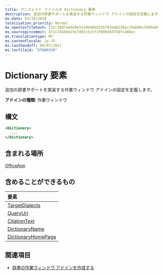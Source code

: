```yaml
---
title: マニフェスト ファイルの Dictionary 要素
description: 追加の辞書サポートを実装する作業ウィンドウ アドインの設定を定義します。
ms.date: 03/19/2019
localization_priority: Normal
ms.openlocfilehash: f22c30d7a04e9e51e99d86932b783ad0228ac19ab6bc5d09a0043a5f1046131e
ms.sourcegitcommit: 4f2c76b48d15e7d03c5c5f1f809493758fcd88ec
ms.translationtype: MT
ms.contentlocale: ja-JP
ms.lasthandoff: 08/07/2021
ms.locfileid: "57089339"
---
```

# <a name="dictionary-element"></a>Dictionary 要素

追加の辞書サポートを実装する作業ウィンドウ アドインの設定を定義します。

**アドインの種類:** 作業ウィンドウ

## <a name="syntax"></a>構文

```XML
<Dictionary>
   ...
</Dictionary>
```

## <a name="contained-in"></a>含まれる場所

[OfficeApp](officeapp.md)

## <a name="can-contain"></a>含めることができるもの

|要素|
|:-----|
|[TargetDialects](targetdialects.md)|
|[QueryUri](queryuri.md)|
|[CitationText](citationtext.md)|
|[DictionaryName](dictionaryname.md)|
|[DictionaryHomePage](dictionaryhomepage.md)|

## <a name="see-also"></a>関連項目

- [辞書の作業ウィンドウ アドインを作成する](../../word/dictionary-task-pane-add-ins.md)
